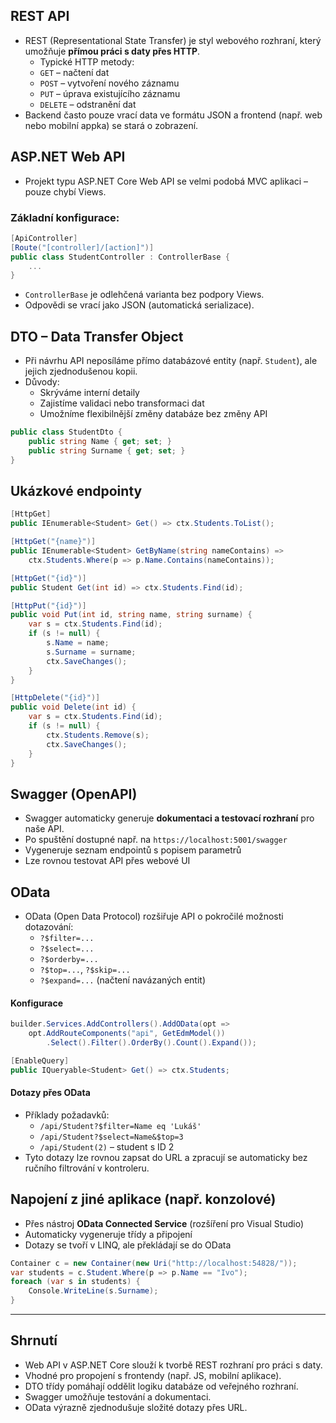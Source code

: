## REST API
- REST (Representational State Transfer) je styl webového rozhraní, který umožňuje **přímou práci s daty přes HTTP**.  
	- Typické HTTP metody:
	- `GET` – načtení dat
	- `POST` – vytvoření nového záznamu
	- `PUT` – úprava existujícího záznamu
	- `DELETE` – odstranění dat
- Backend často pouze vrací data ve formátu JSON a frontend (např. web nebo mobilní appka) se stará o zobrazení.

## ASP.NET Web API
- Projekt typu ASP.NET Core Web API se velmi podobá MVC aplikaci – pouze chybí Views.
### Základní konfigurace:
```csharp
[ApiController]
[Route("[controller]/[action]")]
public class StudentController : ControllerBase {
    ...
}
```

- `ControllerBase` je odlehčená varianta bez podpory Views.
- Odpovědi se vrací jako JSON (automatická serializace).

## DTO – Data Transfer Object
- Při návrhu API neposíláme přímo databázové entity (např. `Student`), ale jejich zjednodušenou kopii.
- Důvody:
	- Skrýváme interní detaily
	- Zajistíme validaci nebo transformaci dat
	- Umožníme flexibilnější změny databáze bez změny API
```csharp
public class StudentDto {
    public string Name { get; set; }
    public string Surname { get; set; }
}
```

## Ukázkové endpointy
```csharp
[HttpGet]
public IEnumerable<Student> Get() => ctx.Students.ToList();

[HttpGet("{name}")]
public IEnumerable<Student> GetByName(string nameContains) =>
    ctx.Students.Where(p => p.Name.Contains(nameContains));

[HttpGet("{id}")]
public Student Get(int id) => ctx.Students.Find(id);

[HttpPut("{id}")]
public void Put(int id, string name, string surname) {
    var s = ctx.Students.Find(id);
    if (s != null) {
        s.Name = name;
        s.Surname = surname;
        ctx.SaveChanges();
    }
}

[HttpDelete("{id}")]
public void Delete(int id) {
    var s = ctx.Students.Find(id);
    if (s != null) {
        ctx.Students.Remove(s);
        ctx.SaveChanges();
    }
}
```

## Swagger (OpenAPI)
- Swagger automaticky generuje **dokumentaci a testovací rozhraní** pro naše API.
- Po spuštění dostupné např. na `https://localhost:5001/swagger`
- Vygeneruje seznam endpointů s popisem parametrů
- Lze rovnou testovat API přes webové UI

## OData
- OData (Open Data Protocol) rozšiřuje API o pokročilé možnosti dotazování:
	- `?$filter=...`
	- `?$select=...`
	- `?$orderby=...`
	- `?$top=...`, `?$skip=...`
	- `?$expand=...` (načtení navázaných entit)

#### Konfigurace
```csharp
builder.Services.AddControllers().AddOData(opt =>
    opt.AddRouteComponents("api", GetEdmModel())
        .Select().Filter().OrderBy().Count().Expand());
```

```csharp
[EnableQuery]
public IQueryable<Student> Get() => ctx.Students;
```

#### Dotazy přes OData
- Příklady požadavků:
	- `/api/Student?$filter=Name eq 'Lukáš'`
	- `/api/Student?$select=Name&$top=3`
	- `/api/Student(2)` – student s ID 2
- Tyto dotazy lze rovnou zapsat do URL a zpracují se automaticky bez ručního filtrování v kontroleru.

## Napojení z jiné aplikace (např. konzolové)
- Přes nástroj **OData Connected Service** (rozšíření pro Visual Studio)
- Automaticky vygeneruje třídy a připojení
- Dotazy se tvoří v LINQ, ale překládají se do OData
```csharp
Container c = new Container(new Uri("http://localhost:54828/"));
var students = c.Student.Where(p => p.Name == "Ivo");
foreach (var s in students) {
    Console.WriteLine(s.Surname);
}
```

---
## Shrnutí
- Web API v ASP.NET Core slouží k tvorbě REST rozhraní pro práci s daty.
- Vhodné pro propojení s frontendy (např. JS, mobilní aplikace).
- DTO třídy pomáhají oddělit logiku databáze od veřejného rozhraní.
- Swagger umožňuje testování a dokumentaci.
- OData výrazně zjednodušuje složité dotazy přes URL.
